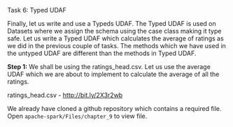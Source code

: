 



Task 6: Typed UDAF

Finally, let us write and use a Typeds UDAF. The Typed UDAF is used on Datasets where we assign the schema using the case class making it type safe. Let us write a Typed UDAF which calculates the average of ratings as we did in the previous couple of tasks. The methods which we have used in the untyped UDAF are different than the methods in Typed UDAF.

**Step 1:** We shall be using the ratings_head.csv. Let us use the average UDAF which we are about to implement to calculate the average of all the ratings.
 
ratings_head.csv - http://bit.ly/2X3r2wb

We already have cloned a github repository which contains a required file. Open `apache-spark/Files/chapter_9` to view file.